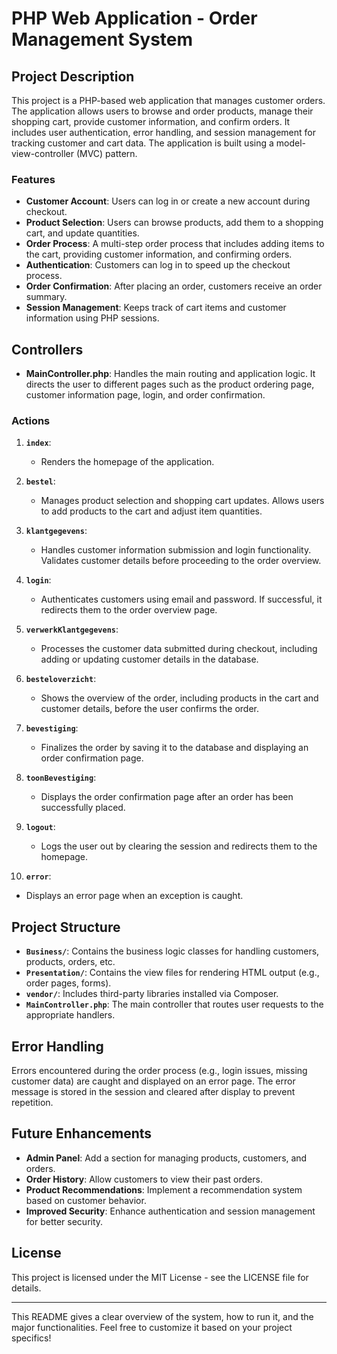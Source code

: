 # PHP Web Application - Order Management System

## Project Description

This project is a PHP-based web application that manages customer orders. The application allows users to browse and order products, manage their shopping cart, provide customer information, and confirm orders. It includes user authentication, error handling, and session management for tracking customer and cart data. The application is built using a model-view-controller (MVC) pattern.

### Features
- **Customer Account**: Users can log in or create a new account during checkout.
- **Product Selection**: Users can browse products, add them to a shopping cart, and update quantities.
- **Order Process**: A multi-step order process that includes adding items to the cart, providing customer information, and confirming orders.
- **Authentication**: Customers can log in to speed up the checkout process.
- **Order Confirmation**: After placing an order, customers receive an order summary.
- **Session Management**: Keeps track of cart items and customer information using PHP sessions.

## Controllers

- **MainController.php**: Handles the main routing and application logic. It directs the user to different pages such as the product ordering page, customer information page, login, and order confirmation.
  
### Actions

1. **`index`**: 
   - Renders the homepage of the application.
   
2. **`bestel`**:
   - Manages product selection and shopping cart updates. Allows users to add products to the cart and adjust item quantities.

3. **`klantgegevens`**:
   - Handles customer information submission and login functionality. Validates customer details before proceeding to the order overview.

4. **`login`**:
   - Authenticates customers using email and password. If successful, it redirects them to the order overview page.

5. **`verwerkKlantgegevens`**:
   - Processes the customer data submitted during checkout, including adding or updating customer details in the database.

6. **`besteloverzicht`**:
   - Shows the overview of the order, including products in the cart and customer details, before the user confirms the order.

7. **`bevestiging`**:
   - Finalizes the order by saving it to the database and displaying an order confirmation page.

8. **`toonBevestiging`**:
   - Displays the order confirmation page after an order has been successfully placed.

9. **`logout`**:
   - Logs the user out by clearing the session and redirects them to the homepage.

10. **`error`**:
   - Displays an error page when an exception is caught.

## Project Structure

- **`Business/`**: Contains the business logic classes for handling customers, products, orders, etc.
- **`Presentation/`**: Contains the view files for rendering HTML output (e.g., order pages, forms).
- **`vendor/`**: Includes third-party libraries installed via Composer.
- **`MainController.php`**: The main controller that routes user requests to the appropriate handlers.
  
## Error Handling

Errors encountered during the order process (e.g., login issues, missing customer data) are caught and displayed on an error page. The error message is stored in the session and cleared after display to prevent repetition.

## Future Enhancements

- **Admin Panel**: Add a section for managing products, customers, and orders.
- **Order History**: Allow customers to view their past orders.
- **Product Recommendations**: Implement a recommendation system based on customer behavior.
- **Improved Security**: Enhance authentication and session management for better security.

## License

This project is licensed under the MIT License - see the LICENSE file for details.

--- 

This README gives a clear overview of the system, how to run it, and the major functionalities. Feel free to customize it based on your project specifics!
